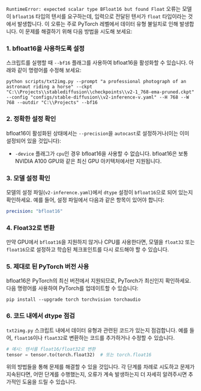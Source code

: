 `RuntimeError: expected scalar type BFloat16 but found Float` 오류는 모델이 `bfloat16` 타입의 텐서를 요구하는데, 입력으로 전달된 텐서가 `float` 타입이라는 것에서 발생합니다. 이 오류는 주로 PyTorch 레벨에서 데이터 유형 불일치로 인해 발생합니다.
이 문제를 해결하기 위해 다음 방법을 시도해 보세요:
### 1. bfloat16을 사용하도록 설정
스크립트를 실행할 때 `--bf16` 플래그를 사용하여 bfloat16을 활성화할 수 있습니다. 아래와 같이 명령어를 수정해 보세요:
```Shell
python scripts/txt2img.py --prompt "a professional photograph of an astronaut riding a horse" --ckpt "C:\\Projects\\stablediffusion\\checkpoints\\v2-1_768-ema-pruned.ckpt" --config "configs/stable-diffusion\\v2-inference-v.yaml" --H 768 --W 768 --outdir "C:\\Projects" --bf16
```
### 2. 정확한 설정 확인
bfloat16이 활성화된 상태에서는 `--precision`을 `autocast`로 설정하거나(이는 이미 설정되어 있을 것입니다):
- `-device` 플래그가 `cpu`인 경우 bfloat16을 사용할 수 없습니다. bfloat16은 보통 NVIDIA A100 GPU와 같은 최신 GPU 아키텍처에서만 지원됩니다.
### 3. 모델 설정 확인
모델의 설정 파일(`v2-inference.yaml`)에서 `dtype` 설정이 `bfloat16`으로 되어 있는지 확인하세요. 예를 들어, 설정 파일에서 다음과 같은 항목이 있어야 합니다:
```YAML
precision: "bfloat16"
```
### 4. Float32로 변환
만약 GPU에서 `bfloat16`을 지원하지 않거나 CPU를 사용한다면, 모델을 `float32` 또는 `float16`으로 설정하고 학습된 체크포인트를 다시 로드해야 할 수 있습니다.
### 5. 제대로 된 PyTorch 버전 사용
bfloat16은 PyTorch의 최신 버전에서 지원되므로, PyTorch가 최신인지 확인하세요. 다음 명령어를 사용하여 PyTorch를 업데이트할 수 있습니다:
```Shell
pip install --upgrade torch torchvision torchaudio
```
### 6. 코드 내에서 dtype 점검
`txt2img.py` 스크립트 내에서 데이터 유형과 관련된 코드가 있는지 점검합니다. 예를 들어, `float16`이나 `float32`로 변환하는 코드를 추가하거나 수정할 수 있습니다.
```Python
# 예시: 텐서를 float16/float32로 변환
tensor = tensor.to(torch.float32)  # 또는 torch.float16
```
위의 방법들을 통해 문제를 해결할 수 있을 것입니다. 각 단계를 차례로 시도하고 문제가 지속된다면, 어떤 단계를 수행했는지, 오류가 계속 발생하는지 더 자세히 알려주시면 추가적인 도움을 드릴 수 있습니다.